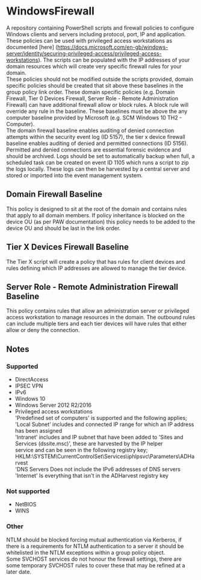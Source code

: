 # WindowsFirewall
A repository containing PowerShell scripts and firewall policies to configure Windows clients and servers including protocol, port, IP and application. These policies can be used with privileged access workstations as documented [here] (https://docs.microsoft.com/en-gb/windows-server/identity/securing-privileged-access/privileged-access-workstations).
The scripts can be populated with the IP addresses of your domain resources which will create very specific firewall rules for your domain.  
These policies should not be modified outside the scripts provided, domain specific policies should be created that sit above these baselines in the group policy link order. These domain specific policies (e.g. Domain Firewall, Tier 0 Devices Firewall, Server Role - Remote Administration Firewall) can have additional firewall allow or block rules. A block rule will override any rule in the baseline.
These baselines must be above the any computer baseline provided by Microsoft (e.g. SCM Windows 10 TH2 - Computer).  
The domain firewall baseline enables auditing of denied connection attempts within the security event log (ID 5157), the tier x device firewall baseline enables auditing of denied and permitted connections (ID 5156). Permitted and denied connections are essential forensic evidence and should be archived. Logs should be set to automatically backup when full, a scheduled task can be created on event ID 1105 which runs a script to zip the logs locally. These logs can then be harvested by a central server and stored or imported into the event management system.
## Domain Firewall Baseline
This policy is designed to sit at the root of the domain and contains rules that apply to all domain members. If policy inheritance is blocked on the device OU (as per PAW documentation) this policy needs to be added to the device OU and should be last in the link order.
## Tier X Devices Firewall Baseline
The Tier X script will create a policy that has rules for client devices and rules defining which IP addresses are allowed to manage the tier device.
## Server Role - Remote Administration Firewall Baseline
This policy contains rules that allow an administration server or privileged access workstation to manage resources in the domain. The outbound rules can include multiple tiers and each tier devices will have rules that either allow or deny the connection.

## Notes
### Supported
 - DirectAccess  
 - IPSEC VPN  
 - IPv6  
 - Windows 10  
 - Windows Server 2012 R2/2016  
 - Privileged access workstations  
'Predefined set of computers' is supported and the following applies;  
  'Local Subnet'  includes and connected IP range for which an IP address has been assigned  
  'Intranet'      includes and IP subnet that have been added to 'Sites and Services (dssite.msc)', these are harvested by the IP helper  
                  service and can be seen in the following registry key;  
                  HKLM:\SYSTEM\CurrentControlSet\Services\iphlpsvc\Parameters\ADHarvest  
  'DNS Servers    Does not include the IPv6 addresses of DNS servers  
  'Internet'      Is everything that isn't in the ADHarvest registry key  
### Not supported
 - NetBIOS  
 - WINS  
### Other
NTLM should be blocked forcing mutual authentication via Kerberos, if there is a requirements for NTLM authentication to a server it should be whitelisted in the NTLM exceptions within a group policy object.  
Some SVCHOST services do not honour the firewall settings, there are some temporary SVCHOST rules to cover these that may be refined at a later date.
